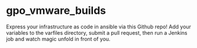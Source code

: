 # gpo_vmware_builds

Express your infrastructure as code in ansible via this Github repo! Add your variables to the varfiles directory, submit a pull request, then run a Jenkins job and watch magic unfold in front of you.




